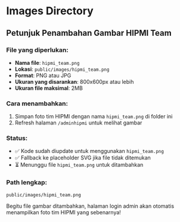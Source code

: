 # Images Directory

## Petunjuk Penambahan Gambar HIPMI Team

### File yang diperlukan:
- **Nama file**: `hipmi_team.png`
- **Lokasi**: `public/images/hipmi_team.png`
- **Format**: PNG atau JPG
- **Ukuran yang disarankan**: 800x600px atau lebih
- **Ukuran file maksimal**: 2MB

### Cara menambahkan:
1. Simpan foto tim HIPMI dengan nama `hipmi_team.png` di folder ini
2. Refresh halaman `/adminhipmi` untuk melihat gambar

### Status:
- ✅ Kode sudah diupdate untuk menggunakan `hipmi_team.png`
- ✅ Fallback ke placeholder SVG jika file tidak ditemukan
- ⏳ Menunggu file `hipmi_team.png` untuk ditambahkan

### Path lengkap:
```
public/images/hipmi_team.png
```

Begitu file gambar ditambahkan, halaman login admin akan otomatis menampilkan foto tim HIPMI yang sebenarnya!
